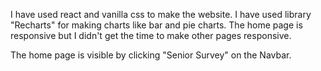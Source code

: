 I have used react and vanilla css to make the website.
I have used library "Recharts" for making charts like bar and pie charts.
The home page is responsive but I didn't get the time to make other pages responsive. 



The home page is visible by clicking "Senior Survey" on the Navbar.
